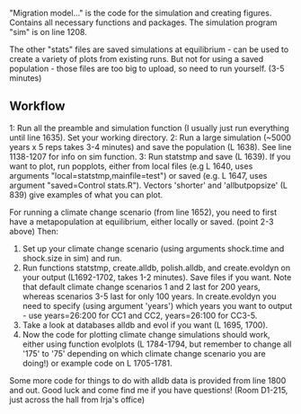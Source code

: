 "Migration model..." is the code for the simulation and creating figures. Contains all necessary functions and packages. The simulation program "sim" is on line 1208.

The other "stats" files are saved simulations at equilibrium - can be used to create a variety of plots from existing runs. But not for using a saved population - those files are too big to upload, so need to run yourself. (3-5 minutes)

## Workflow ##

1: Run all the preamble and simulation function (I usually just run everything until line 1635). Set your working directory.
2: Run a large simulation (~5000 years x 5 reps takes 3-4 minutes) and save the population (L 1638). See line 1138-1207 for info on sim function.
3: Run statstmp and save (L 1639).
If you want to plot, run popplots, either from local files (e.g L 1640, uses arguments "local=statstmp,mainfile=test") or saved (e.g. L 1647, uses argument "saved=Control stats.R"). Vectors 'shorter' and 'allbutpopsize' (L 839) give examples of what you can plot.

For running a climate change scenario (from line 1652), you need to first have a metapopulation at equilibrium, either locally or saved. (point 2-3 above)
Then: 
1) Set up your climate change scenario (using arguments shock.time and shock.size in sim) and run.
2) Run functions statstmp, create.alldb, polish.alldb, and create.evoldyn on your output (L1692-1702, takes 1-2 minutes). Save files if you want. Note that default climate change scenarios 1 and 2 last for 200 years, whereas scenarios 3-5 last for only 100 years. In create.evoldyn you need to specify (using argument 'years') which years you want to output - use years=26:200 for CC1 and CC2, years=26:100 for CC3-5.
3) Take a look at databases alldb and evol if you want (L 1695, 1700).
4) Now the code for plotting climate change simulations should work, either using function evolplots (L 1784-1794, but remember to change all '175' to '75' depending on which climate change scenario you are doing!) or example code on L 1705-1781.

Some more code for things to do with alldb data is provided from line 1800 and out.
Good luck and come find me if you have questions! (Room D1-215, just across the hall from Irja's office)
